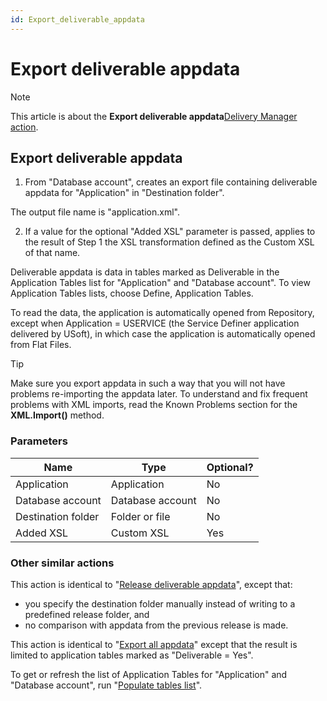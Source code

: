 ```yaml
---
id: Export_deliverable_appdata
---
```


# Export deliverable appdata



> [!NOTE]
> This article is about the **Export deliverable appdata**[Delivery Manager action](/docs/Continuous%20delivery/Delivery%20Manager%20actions%20by%20name).

## **Export deliverable appdata**

1. From "Database account", creates an export file containing deliverable appdata for "Application" in "Destination folder".

The output file name is "application.xml".

2. If a value for the optional "Added XSL" parameter is passed, applies to the result of Step 1 the XSL transformation defined as the Custom XSL of that name.

Deliverable appdata is data in tables marked as Deliverable in the Application Tables list for "Application" and "Database account". To view Application Tables lists, choose Define, Application Tables.

To read the data, the application is automatically opened from Repository, except when Application = USERVICE (the Service Definer application delivered by USoft), in which case the application is automatically opened from Flat Files.

> [!TIP]
> Make sure you export appdata in such a way that you will not have problems re-importing the appdata later. To understand and fix frequent problems with XML imports, read the Known Problems section for the **XML.Import()** method.

### Parameters

|**Name**|**Type**|**Optional?**|
|--------|--------|--------|
|Application|Application|No      |
|Database account|Database account|No      |
|Destination folder|Folder or file|No      |
|Added XSL|Custom XSL|Yes     |



### Other similar actions

This action is identical to "[Release deliverable appdata](/docs/Continuous%20delivery/Delivery%20Manager%20actions%20by%20name/Release%20deliverable%20appdata.md)", except that:

- you specify the destination folder manually instead of writing to a predefined release folder, and
- no comparison with appdata from the previous release is made.

This action is identical to "[Export all appdata](/docs/Continuous%20delivery/Delivery%20Manager%20actions%20by%20name/Export%20all%20appdata.md)" except that the result is limited to application tables marked as "Deliverable = Yes".

To get or refresh the list of Application Tables for "Application" and "Database account", run "[Populate tables list](/docs/Continuous%20delivery/Delivery%20Manager%20actions%20by%20name/Populate%20tables%20list.md)".